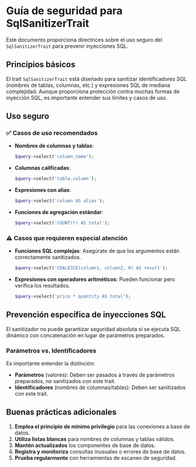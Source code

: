 # Guía de seguridad para SqlSanitizerTrait

Este documento proporciona directrices sobre el uso seguro del `SqlSanitizerTrait` para prevenir inyecciones SQL.

## Principios básicos

El trait `SqlSanitizerTrait` está diseñado para sanitizar identificadores SQL (nombres de tablas, columnas, etc.) y expresiones SQL de mediana complejidad. Aunque proporciona protección contra muchas formas de inyección SQL, es importante entender sus límites y casos de uso.

## Uso seguro

### ✅ Casos de uso recomendados

- **Nombres de columnas y tablas**:
  ```php
  $query->select('column_name');
  ```

- **Columnas calificadas**:
  ```php
  $query->select('table.column');
  ```

- **Expresiones con alias**:
  ```php
  $query->select('column AS alias');
  ```

- **Funciones de agregación estándar**:
  ```php
  $query->select('COUNT(*) AS total');
  ```

### ⚠️ Casos que requieren especial atención

- **Funciones SQL complejas**: Asegúrate de que los argumentos están correctamente sanitizados.
  ```php
  $query->select('COALESCE(column1, column2, 0) AS result');
  ```

- **Expresiones con operadores aritméticos**: Pueden funcionar pero verifica los resultados.
  ```php
  $query->select('price * quantity AS total');
  ```

## Prevención específica de inyecciones SQL

El sanitizador no puede garantizar seguridad absoluta si se ejecuta SQL dinámico con concatenación en lugar de parámetros preparados.

### Parámetros vs. Identificadores

Es importante entender la distinción:

- **Parámetros** (valores): Deben ser pasados a través de parámetros preparados, no sanitizados con este trait.
- **Identificadores** (nombres de columnas/tablas): Deben ser sanitizados con este trait.

## Buenas prácticas adicionales

1. **Emplea el principio de mínimo privilegio** para las conexiones a base de datos.
2. **Utiliza listas blancas** para nombres de columnas y tablas válidos.
3. **Mantén actualizados** los componentes de base de datos.
4. **Registra y monitoriza** consultas inusuales o errores de base de datos.
5. **Prueba regularmente** con herramientas de escaneo de seguridad.
